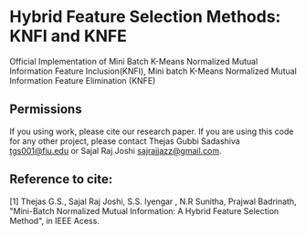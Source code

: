 # Hybrid Feature Selection Methods: KNFI and KNFE
Official Implementation of Mini Batch K-Means Normalized Mutual Information Feature Inclusion(KNFI), Mini batch K-Means Normalized
Mutual Information Feature Elimination (KNFE)

## Permissions
If you using work, please cite our research paper.
If you are using this code for any other project, please contact Thejas Gubbi Sadashiva <tgs001@fiu.edu> or Sajal Raj Joshi <sajrajjazz@gmail.com>.

## Reference to cite:
[1] Thejas G.S., Sajal Raj Joshi, S.S. Iyengar , N.R Sunitha, Prajwal Badrinath, "Mini-Batch Normalized Mutual Information: A Hybrid Feature Selection Method", in IEEE Acess.
